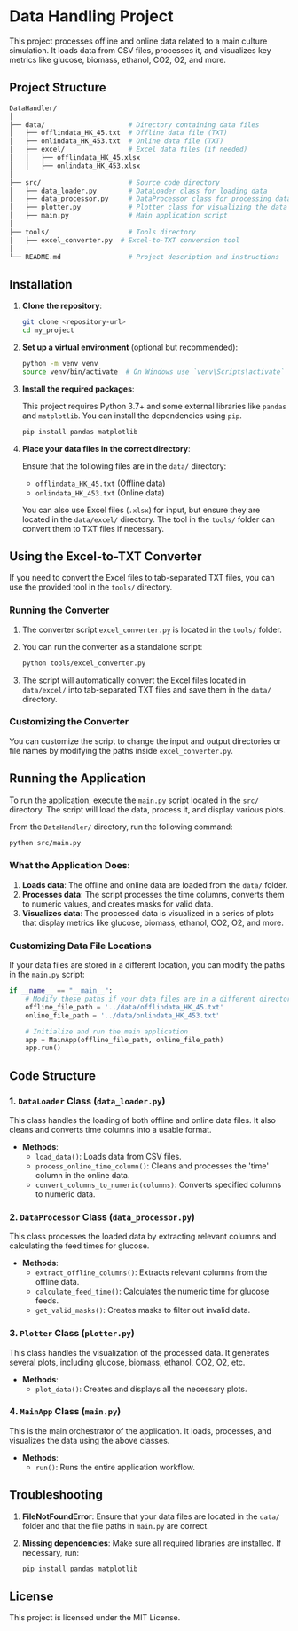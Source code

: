 
# Data Handling Project

This project processes offline and online data related to a main culture simulation. It loads data from CSV files, processes it, and visualizes key metrics like glucose, biomass, ethanol, CO2, O2, and more.

## Project Structure

```bash
DataHandler/
│
├── data/                     # Directory containing data files
│   ├── offlindata_HK_45.txt  # Offline data file (TXT)
│   ├── onlindata_HK_453.txt  # Online data file (TXT)
│   ├── excel/                # Excel data files (if needed)
│   │   ├── offlindata_HK_45.xlsx
│   │   ├── onlindata_HK_453.xlsx
│
├── src/                      # Source code directory
│   ├── data_loader.py        # DataLoader class for loading data
│   ├── data_processor.py     # DataProcessor class for processing data
│   ├── plotter.py            # Plotter class for visualizing the data
│   ├── main.py               # Main application script
│
├── tools/                    # Tools directory
│   ├── excel_converter.py  # Excel-to-TXT conversion tool
│
└── README.md                 # Project description and instructions
```

## Installation

1. **Clone the repository**:

   ```bash
   git clone <repository-url>
   cd my_project
   ```

2. **Set up a virtual environment** (optional but recommended):

   ```bash
   python -m venv venv
   source venv/bin/activate  # On Windows use `venv\Scripts\activate`
   ```

3. **Install the required packages**:

   This project requires Python 3.7+ and some external libraries like `pandas` and `matplotlib`. You can install the dependencies using `pip`.

   ```bash
   pip install pandas matplotlib
   ```

4. **Place your data files in the correct directory**:

   Ensure that the following files are in the `data/` directory:
   - `offlindata_HK_45.txt` (Offline data)
   - `onlindata_HK_453.txt` (Online data)

   You can also use Excel files (`.xlsx`) for input, but ensure they are located in the `data/excel/` directory. The tool in the `tools/` folder can convert them to TXT files if necessary.

## Using the Excel-to-TXT Converter

If you need to convert the Excel files to tab-separated TXT files, you can use the provided tool in the `tools/` directory.

### Running the Converter

1. The converter script `excel_converter.py` is located in the `tools/` folder.
2. You can run the converter as a standalone script:

   ```bash
   python tools/excel_converter.py
   ```

3. The script will automatically convert the Excel files located in `data/excel/` into tab-separated TXT files and save them in the `data/` directory.

### Customizing the Converter

You can customize the script to change the input and output directories or file names by modifying the paths inside `excel_converter.py`.

## Running the Application

To run the application, execute the `main.py` script located in the `src/` directory. The script will load the data, process it, and display various plots.

From the `DataHandler/` directory, run the following command:

```bash
python src/main.py
```

### What the Application Does:

1. **Loads data**: The offline and online data are loaded from the `data/` folder.
2. **Processes data**: The script processes the time columns, converts them to numeric values, and creates masks for valid data.
3. **Visualizes data**: The processed data is visualized in a series of plots that display metrics like glucose, biomass, ethanol, CO2, O2, and more.

### Customizing Data File Locations

If your data files are stored in a different location, you can modify the paths in the `main.py` script:

```python
if __name__ == "__main__":
    # Modify these paths if your data files are in a different directory
    offline_file_path = '../data/offlindata_HK_45.txt'
    online_file_path = '../data/onlindata_HK_453.txt'

    # Initialize and run the main application
    app = MainApp(offline_file_path, online_file_path)
    app.run()
```

## Code Structure

### 1. `DataLoader` Class (`data_loader.py`)
This class handles the loading of both offline and online data files. It also cleans and converts time columns into a usable format.

- **Methods**:
  - `load_data()`: Loads data from CSV files.
  - `process_online_time_column()`: Cleans and processes the 'time' column in the online data.
  - `convert_columns_to_numeric(columns)`: Converts specified columns to numeric data.

### 2. `DataProcessor` Class (`data_processor.py`)
This class processes the loaded data by extracting relevant columns and calculating the feed times for glucose.

- **Methods**:
  - `extract_offline_columns()`: Extracts relevant columns from the offline data.
  - `calculate_feed_time()`: Calculates the numeric time for glucose feeds.
  - `get_valid_masks()`: Creates masks to filter out invalid data.

### 3. `Plotter` Class (`plotter.py`)
This class handles the visualization of the processed data. It generates several plots, including glucose, biomass, ethanol, CO2, O2, etc.

- **Methods**:
  - `plot_data()`: Creates and displays all the necessary plots.

### 4. `MainApp` Class (`main.py`)
This is the main orchestrator of the application. It loads, processes, and visualizes the data using the above classes.

- **Methods**:
  - `run()`: Runs the entire application workflow.

## Troubleshooting

1. **FileNotFoundError**: 
   Ensure that your data files are located in the `data/` folder and that the file paths in `main.py` are correct.
   
2. **Missing dependencies**: 
   Make sure all required libraries are installed. If necessary, run:

   ```bash
   pip install pandas matplotlib
   ```

## License

This project is licensed under the MIT License.
